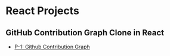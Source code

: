 # React Projects



## GitHub Contribution Graph Clone in React

- [P-1: Github Contribution Graph](https://github.com/rishabhsinghsatya/react-project/tree/main/src/project-1)


